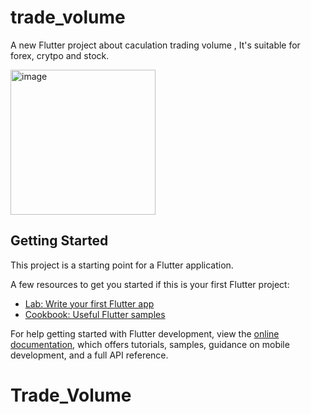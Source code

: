# trade_volume

A new Flutter project about caculation trading volume , It's suitable for forex, crytpo and stock.

<img width="232" alt="image" src="https://github.com/user-attachments/assets/b6ddd324-07bf-492b-a1de-c74e67b72b7c" />


## Getting Started

This project is a starting point for a Flutter application.

A few resources to get you started if this is your first Flutter project:

- [Lab: Write your first Flutter app](https://docs.flutter.dev/get-started/codelab)
- [Cookbook: Useful Flutter samples](https://docs.flutter.dev/cookbook)

For help getting started with Flutter development, view the
[online documentation](https://docs.flutter.dev/), which offers tutorials,
samples, guidance on mobile development, and a full API reference.
# Trade_Volume
